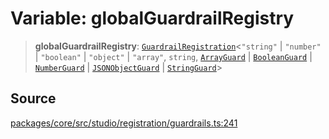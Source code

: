 # Variable: globalGuardrailRegistry

> **globalGuardrailRegistry**: [`GuardrailRegistration`](../classes/GuardrailRegistration.md)\<`"string"` \| `"number"` \| `"boolean"` \| `"object"` \| `"array"`, `string`, [`ArrayGuard`](../../../guardrails/data/array.guard/type-aliases/ArrayGuard.md) \| [`BooleanGuard`](../../../guardrails/data/boolean.guard/type-aliases/BooleanGuard.md) \| [`NumberGuard`](../../../guardrails/data/number.guard/type-aliases/NumberGuard.md) \| [`JSONObjectGuard`](../../../guardrails/data/object.guard/type-aliases/JSONObjectGuard.md) \| [`StringGuard`](../../../guardrails/data/string.guard/type-aliases/StringGuard.md)\>

## Source

[packages/core/src/studio/registration/guardrails.ts:241](https://github.com/VictorS67/encre/blob/42c3bddca4be2d23ad959c1c99381eefbf43789c/packages/core/src/studio/registration/guardrails.ts#L241)
